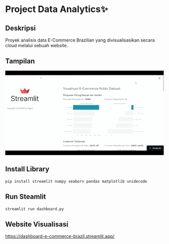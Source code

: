 # Project Data Analytics✨

## Deskripsi
Proyek analisis data E-Commerce Brazilian yang divisualisasikan secara cloud melalui sebuah website.

## Tampilan
![dashboard.gif](https://github.com/PaguhEsatrio/analisis-data-e-commerce-brazil/blob/main/dashboard.gif)

## Install Library
```
pip install streamlit numpy seaborn pandas matplotlib unidecode
```

## Run Steamlit
```
streamlit run dashboard.py
```

## Website Visualisasi
https://dashboard-e-commerce-brazil.streamlit.app/